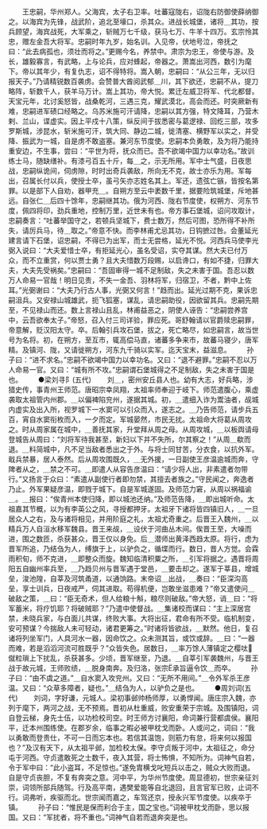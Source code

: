 <!-- { "loadSidebar": true } -->
　　王忠嗣，华州郑人。父海宾，太子右卫率。吐蕃寇陇右，诏陇右防御使薛纳御之。以海宾为先锋，战武阶，追北至壕口，杀其众。进战长城堡，诸将＿其功，按兵顾望，海宾战死，大军乘之，斩贼万七千级，获马七万、牛羊十四万。玄宗怜其忠，赠左金吾大将军。忠嗣时年九岁，始名训。入见帝，伏地号泣，帝抚之曰：“此去病孤也，须壮而将之。”更赐今名，养禁中。肃宗为忠王，帝使与游。及长，雄毅寡言，有武略，上与论兵，应对蜂起，帝器之。萧嵩出河西，数引为麾下。帝以其年少，有复仇志，诏不得特将。嵩入朝，忠嗣曰：“从公三年，无以归报天子。”乃请精锐数百袭虏。会赞普大酋阅武郁＿川，其下欲还，忠嗣不从，提刀略阵，斩数千人，获羊马万计。嵩上其功，帝大悦。累迁左威卫将军、代北都督。天宝元年，北讨奚怒皆，战桑乾河，三遇三克，耀武漠北，高会而还。时突厥新有难，忠嗣进军碛口经略之。乌苏米施可汗请降，忠嗣以其方强，特文降耳，乃营木剌、兰山，谍虚实。因上平戍十八策，纵反间于拔悉密与葛逻禄、回纥三部，攻多罗斯城，涉昆水，斩米施可汗，筑大同、静边二城，徙清塞、横野军以实之，并受降、振武为一城，自是虏不敢盗塞。兼河东节度使。忠嗣本负勇敢，及为将乃能持重安边，不生事，尝曰：“平世为将，抚众而已。吾不欲竭中国力以幸功名。”故训练士马，随缺缮补。有漆弓百五十斤，每＿之，示无所用。军中士气盛，日夜思战，忠嗣纵诡间，伺虏隙，时时出奇兵袭敌，所向无不克，故士亦乐为用。军每出，召属长付以兵，使授士卒，虽弓矢亦志姓名其上。军还，遗弦亡镞，皆按名第罪。以是部下人自劝，器甲充＿。自朔方至云中袤数千里，据要险筑城堡，斥地甚远。自张仁＿后四十馀年，忠嗣继其功。俄为河西、陇右节度使，权朔方、河东节度，佩四将印，劲兵重地，控制万里，近世未有也。帝方事石堡城，诏问攻取计，忠嗣奏言：“吐蕃举国守之，若顿兵坚城下，费士数万，然后可图，恐所得不补所失，请厉兵马，待＿取之。”帝意不快。而李林甫尤忌其功，日钩摭过咎。会董延光建言请下石堡，诏忠嗣，不得已为出军，而士无尝格，延光不悦。河西兵马使李光弼入说曰：“大夫爱惜士卒，有拒延光心，虽名受诏，实夺其谋。然大夫已付万众，而不立重赏，何以贾士勇？且大夫惜数万段赐，以启谗口，有如不捷，归罪大夫，大夫先受祸矣。”忠嗣曰：“吾固审得一城不足制敌，失之未害于国。吾忍以数万人命易一官哉！明日见责，不失一金吾、羽林将军，归宿卫，不者，黔中上佐耳。”光弼谢曰：“大夫乃行古人事，光弼又何言！”趋而出。延光过期不克，果诉忠嗣沮兵。又安禄山城雄武，扼飞狐塞，谋乱，请忠嗣助役，因欲留其兵。忠嗣先期至，不见禄山而还。数上言禄山且乱，林甫益恶之，阴使人诬告：“忠嗣尝养宫中，云吾欲奉太子。”帝怒，召入付三司详验，罪应死。哥舒翰请以官爵赎忠嗣罪，帝意解，贬汉阳太守。卒。后翰引兵攻石堡，拔之，死亡略尽，如忠嗣言，故当世号为名将。初，在朔方，至互市，辄高偿马直，诸蕃多争来市，故蕃马寝少，唐军精。及镇河、陇，又请徙朔方，河东九千骑以实军。迄天宝末，益滋息。
　　孙子曰：“进不求名。”忠嗣不欲竭中国力以幸功名。又曰：“退不避罪。”忠嗣不忍以万人命易一官。又曰：“城有所不攻。”忠嗣谓石堡城得之不足制敌，失之未害于国是也。
　　●梁刘寻阝(五代)
　　刘＿，密州安丘县人也。幼有大志，好兵略，涉猎史传，事青州王师范。唐昭宗幸凤翔，太祖率师奉迎于岐下。师范遣腹心，乘虚袭取太祖管内州郡。＿以偏裨陷兖州，遂据其城。初，＿遣细入诈为鬻油者，觇城内虚实及出入所，视罗城下一水窦可以引众而入，遂志之。＿乃告师范，请步兵五百，宵自水窦衔枚而入，一夕而定。军城晏然，市民无扰。太祖命大将葛从周攻之。时从周家属在城中，＿善抚其家，升堂拜从周之母。从周攻城，＿以板舆请母登城告从周曰：“刘将军待我甚至，新妇以下并不失所，尔其察之！”从周＿欷而退。＿料简城中，凡不足当敌者悉出之于外。与将士同甘苦，分衣食，以抗外军。戢兵禁暴，居人泰然。后从周攻围既久，＿无外援，一日副使王彦温逾城而奔，守陴者从之，＿禁之不可。＿即遣人从容告彦温曰：“请少将人出，非素遣者勿带行。”又扬言于众曰：“素遣从副使行者即勿禁，其擅去者族之。”守民闻之，奔逸者乃止。外军果疑彦温，即戮于城下。自是军城遂固。及师范力窘，从周以祸福谕＿。＿报曰：“俟青州本使归降，即以城池还纳。”及师范告降，＿即出城听命。太祖嘉其节概，以为有李英公之风，寻授都押牙。太祖牙下诸将皆四镇旧人，＿一旦居众人之右，及与诸将相见，并用阶庭之礼，太祖尤奇重之。后晋王入魏州，＿以精兵万人自洹水移军魏县。晋王来觇，＿设伏于河曲丛木间。俟晋王至，大噪而进，围之数匝，杀获甚众，晋王仅以身免。后＿潜师出黄泽西趋太原。将行，虑为晋军所追，乃结刍为人，缚旗于上，以驴负之，循堞而行。数日，晋人方觉。会霖雨积旬，师不克进，＿即整众而旋。魏知临清积粟之所，＿引军将据之。遇晋将周阳五自幽州率兵至，＿乃趋贝州与晋军遇于堂邑，＿要击却之。遂军于莘县，增城垒，浚池隍，自莘及河筑甬道，以通饷路。末帝诏＿出战，＿奏曰：“臣深沟高垒，享士训兵，日夜戒严，伺其进取。苟得机便，岂敢坐滋患难？”帝又遣使问＿破敌之策，＿曰：“臣无奇术，但人给粮十斛，粮尽则破敌。”帝大怒，诮＿曰：“将军蓄米，将疗饥耶？将破贼耶？”乃遣中使督战。＿集诸校而谋曰：“主上深居宫禁，未晓兵家，与白面儿共谋，终败大事。大将出征，君命有所不受。临机制变，安可预谋？今揣敌人未可轻动，诸君更筹之。”时诸将皆欲战，＿默然。他日，复召诸将列坐军门，人具河水一器，因命饮之。众未测其旨，或饮或辞。＿曰：“一器而难，若是滔滔河流可胜既乎？”众皆失色。居数日，＿率万馀人薄镇定之樱呔僦粒瑣上下扰乱，杀获甚多。少顷，晋军继至，乃退。＿自莘引军袭魏州，与晋王战于故元城，王师败绩，＿脱身南奔。及归洛，张宗承旨逼令饮＿而卒。
　　孙子曰：“由不虞之道。”＿自水窦入攻兖州。又曰：“无所不用间。”＿令外军杀王彦温。又曰：“众草多障者，疑也。”＿结刍为人，以驴负之是也。
　　●周刘词(五代)
　　刘词，字好谦，元城人。梁初事邺帅杨师厚，以勇悍闻。唐庄宗入魏，亦列于麾下，两河之战，无不预焉。晋初从杜重威，败安重荣于宗城。及围镇阳，词自登云梯，身先士伍，以功检校司空。时王师方讨襄阳，命词兼行营都虞侯。襄阳平，迁本州围练使。在郡岁余，临事之暇必被甲枕戈而卧。人或问之，词曰：“我以勇敢而登贵仕，不可一日而忘本也。若信其温饱，则筋力有怠，将来何以报国也？”及汉有天下，从太祖平邺，加检校太保。李守贞叛于河中，太祖征之，命分屯于河西。守贞遣敢死之士数千，夜入其营，将士怖惧，不知所为。词神气自若，令于军中曰：“此小盗耳，不足惊也。”遂免胄横戈叱短兵以击之，贼众大败而退。自是守贞丧胆，不复有奔突之意。河中平，为华州节度使。周显德初，世宗亲征刘崇，词领所部兵随驾。行及高平南，遇樊爱能等自北退回，且言官军已败，止词不行。词弗听，疾驱而北。世宗闻而嘉之，车驾还京，授永兴军节度使。以疾卒于镇。
　　孙子曰：“惟民是保而利合于主，国之宝也。”词被甲枕戈而卧，思以报国。又曰：“军扰者，将不重也。”词神气自若而退奔突是也。　  

